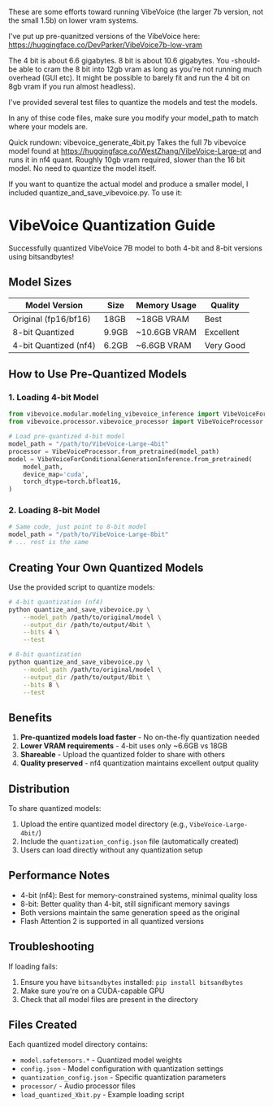 These are some efforts toward running VibeVoice (the larger 7b version, not the small 1.5b) on lower vram systems.

I've put up pre-quanitzed versions of the VibeVoice here:
https://huggingface.co/DevParker/VibeVoice7b-low-vram

The 4 bit is about 6.6 gigabytes. 8 bit is about 10.6 gigabytes. You -should- be able to cram the 8 bit into 12gb vram as long as you're not running much overhead (GUI etc). It might be possible to barely fit and run the 4 bit on 8gb vram if you run almost headless).

I've provided several test files to quantize the models and test the models.

In any of thise code files, make sure you modify your model_path to match where your models are.


Quick rundown:
vibevoice_generate_4bit.py
Takes the full 7b vibevoice model found at https://huggingface.co/WestZhang/VibeVoice-Large-pt and runs it in nf4 quant.
Roughly 10gb vram required, slower than the 16 bit model. No need to quantize the model itself.

If you want to quantize the actual model and produce a smaller model, I included quantize_and_save_vibevoice.py. To use it:

# VibeVoice Quantization Guide

Successfully quantized VibeVoice 7B model to both 4-bit and 8-bit versions using bitsandbytes!

## Model Sizes

| Model Version | Size | Memory Usage | Quality |
|---------------|------|--------------|---------|
| Original (fp16/bf16) | 18GB | ~18GB VRAM | Best |
| 8-bit Quantized | 9.9GB | ~10.6GB VRAM | Excellent |
| 4-bit Quantized (nf4) | 6.2GB | ~6.6GB VRAM | Very Good |

## How to Use Pre-Quantized Models

### 1. Loading 4-bit Model

```python
from vibevoice.modular.modeling_vibevoice_inference import VibeVoiceForConditionalGenerationInference
from vibevoice.processor.vibevoice_processor import VibeVoiceProcessor

# Load pre-quantized 4-bit model
model_path = "/path/to/VibeVoice-Large-4bit"
processor = VibeVoiceProcessor.from_pretrained(model_path)
model = VibeVoiceForConditionalGenerationInference.from_pretrained(
    model_path,
    device_map='cuda',
    torch_dtype=torch.bfloat16,
)
```

### 2. Loading 8-bit Model

```python
# Same code, just point to 8-bit model
model_path = "/path/to/VibeVoice-Large-8bit"
# ... rest is the same
```

## Creating Your Own Quantized Models

Use the provided script to quantize models:

```bash
# 4-bit quantization (nf4)
python quantize_and_save_vibevoice.py \
    --model_path /path/to/original/model \
    --output_dir /path/to/output/4bit \
    --bits 4 \
    --test

# 8-bit quantization
python quantize_and_save_vibevoice.py \
    --model_path /path/to/original/model \
    --output_dir /path/to/output/8bit \
    --bits 8 \
    --test
```

## Benefits

1. **Pre-quantized models load faster** - No on-the-fly quantization needed
2. **Lower VRAM requirements** - 4-bit uses only ~6.6GB vs 18GB
3. **Shareable** - Upload the quantized folder to share with others
4. **Quality preserved** - nf4 quantization maintains excellent output quality

## Distribution

To share quantized models:

1. Upload the entire quantized model directory (e.g., `VibeVoice-Large-4bit/`)
2. Include the `quantization_config.json` file (automatically created)
3. Users can load directly without any quantization setup

## Performance Notes

- 4-bit (nf4): Best for memory-constrained systems, minimal quality loss
- 8-bit: Better quality than 4-bit, still significant memory savings
- Both versions maintain the same generation speed as the original
- Flash Attention 2 is supported in all quantized versions

## Troubleshooting

If loading fails:
1. Ensure you have `bitsandbytes` installed: `pip install bitsandbytes`
2. Make sure you're on a CUDA-capable GPU
3. Check that all model files are present in the directory

## Files Created

Each quantized model directory contains:
- `model.safetensors.*` - Quantized model weights
- `config.json` - Model configuration with quantization settings
- `quantization_config.json` - Specific quantization parameters
- `processor/` - Audio processor files
- `load_quantized_Xbit.py` - Example loading script
